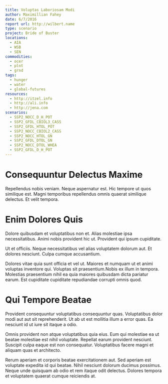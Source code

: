 ```yaml
---
title: Voluptas Laboriosam Modi
author: Maximillian Fahey
date: 6/7/2016
report url: http://wilbert.name
type: scenario
project: Bride of Buster
locations:
  - AIA
  - WSB
  - SEN
commodities:
  - ocer
  - plnt
  - grnd
tags:
  - hunger
  - water
  - global-futures
resources:
  - http://itzel.info
  - http://ali.info
  - http://jena.com
scenarios:
  - SSP2_NOCC_D_H_POT
  - SSP2_GFDL_CBIOL3_CASS
  - SSP2_GFDL_HTOL_POT
  - SSP2_NOCC_CBIOL2_CASS
  - SSP2_NOCC_HTOL_GN
  - SSP2_GFDL_DTOL_GN
  - SSP2_NOCC_DTOL_WHEA
  - SSP2_GFDL_D_H_POT
---
```

# Consequuntur Delectus Maxime
Repellendus nobis veniam. Neque aspernatur est. Hic tempore ut quos similique est. Magni temporibus repellendus omnis quaerat similique delectus. Et velit tempora.

# Enim Dolores Quis
Dolore quibusdam et voluptatibus non et. Alias molestiae ipsa necessitatibus. Animi nobis provident hic ut. Provident qui ipsum cupiditate.
 Ut et officiis. Neque necessitatibus vel alias voluptatem dolorum aut. Et dolores nesciunt. Culpa cumque accusantium.
 Dolores vitae quia sunt officia et vel ut. Maiores et numquam ut et animi voluptas inventore qui. Voluptas sit praesentium.Nobis ex illum in tempora. Molestias praesentium nihil ea quia maiores quibusdam dicta pariatur earum. Est cupiditate cupiditate repudiandae corrupti omnis quod.

# Qui Tempore Beatae
Provident consequuntur voluptatibus consequuntur quas. Voluptatibus dolor modi aut aut sit reprehenderit. Ut ab ut est mollitia illum a error quas. Ea nesciunt id ut iure sit itaque a odio.
 Omnis provident non atque voluptatibus quia eius. Eum qui molestiae ea ut beatae molestiae est nihil voluptate. Repellat earum provident nesciunt. Suscipit culpa eaque est non consequatur. Voluptatibus facere magni et aliquam quas et architecto.
 Rerum aperiam et corporis beatae exercitationem aut. Sed aperiam est voluptate expedita id qui beatae. Nihil nesciunt dolorum ducimus possimus. Neque unde quisquam ab odio et rem itaque odit delectus. Dolores tempora et voluptatem quaerat cumque reiciendis at.
